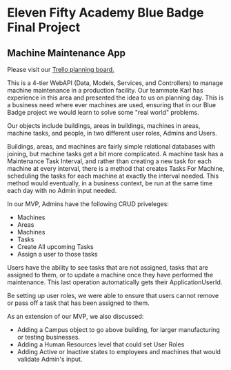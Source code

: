# Eleven Fifty Academy Blue Badge Final Project

## Machine Maintenance App

Please visit our [Trello planning board.](https://trello.com/b/9VHzjxGe/machine-maintenance "Machine Maintenance on Trello")

This is a 4-tier WebAPI (Data, Models, Services, and Controllers) to manage machine maintenance in a production facility.  Our teammate Karl has experience in this area and presented the idea to us on planning day.  This is a business need where ever machines are used, ensuring that in our Blue Badge project we would learn to solve some "real world" problems.

Our objects include buildings, areas in buildings, machines in areas, machine tasks, and people, in two different user roles, Admins and Users.

Buildings, areas, and machines are fairly simple relational databases with joining, but machine tasks get a bit more complicated.  A machine task has a Maintenance Task Interval, and rather than creating a new task for each machine at every interval, there is a method that creates Tasks For Machine, scheduling the tasks for each machine at exactly the interval needed.  This method would eventually, in a business context, be run at the same time each day with no Admin input needed.

In our MVP, Admins have the following CRUD priveleges:

* Machines
* Areas
* Machines
* Tasks
* Create All upcoming Tasks
* Assign a user to those tasks

Users have the ability to see tasks that are not assigned, tasks that are assigned to them, or to update a machine once they have performed the maintenance.  This last operation automatically gets their ApplicationUserId.

Be setting up user roles, we were able to ensure that users cannot remove or pass off a task that has been assigned to them.

As an extension of our MVP, we also discussed: 

* Adding a Campus object to go above building, for larger manufacturing or testing businesses.
* Adding a Human Resources level that could set User Roles 
* Adding Active or Inactive states to employees and machines that would validate Admin's input. 


 



